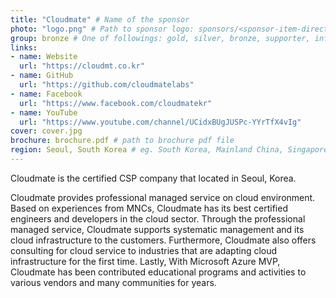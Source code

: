 ```yaml
---
title: "Cloudmate" # Name of the sponsor
photo: "logo.png" # Path to sponsor logo: sponsors/<sponsor-item-directory>/logo.png
group: bronze # One of followings: gold, silver, bronze, supporter, infra, record, videoi18n, swag, partner
links:
- name: Website
  url: "https://cloudmt.co.kr"
- name: GitHub
  url: "https://github.com/cloudmatelabs"
- name: Facebook
  url: "https://www.facebook.com/cloudmatekr"
- name: YouTube
  url: "https://www.youtube.com/channel/UCidxBUgJUSPc-YYrTfX4vIg"
cover: cover.jpg
brochure: brochure.pdf # path to brochure pdf file
region: Seoul, South Korea # eg. South Korea, Mainland China, Singapore, Hong Kong, Taiwan ...
---
```


Cloudmate is the certified CSP company that located in Seoul, Korea. 

Cloudmate provides professional managed service on cloud environment. Based on experiences from MNCs, Cloudmate has its best certified engineers and developers in the cloud sector. 
Through the professional managed service, Cloudmate supports systematic management and its cloud infrastructure to the customers. Furthermore, Cloudmate also offers consulting for cloud service to industries that are adapting cloud infrastructure for the first time. 
Lastly, With Microsoft Azure MVP, Cloudmate has been contributed educational programs and activities to various vendors and many communities for years. 